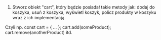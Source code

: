 1. Stworz obiekt "cart", który będzie posiadał takie metody jak: dodaj do koszyka, usuń z koszyka, wyświetl koszyk, policz produkty w koszyku wraz z ich implementacją.

Czyli np.
const cart = { ... };
cart.add(someProduct);
cart.remove(anotherProduct)
itd.
